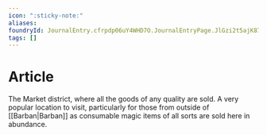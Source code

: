 ```yaml
---
icon: ":sticky-note:"
aliases: 
foundryId: JournalEntry.cfrpdp06uY4WHD7O.JournalEntryPage.JlGzi2t5ajK87uU2
tags: []
---
```


# Article
The Market district, where all the goods of any quality are sold. A very popular location to visit, particularly for those from outside of [[Barban|Barban]] as consumable magic items of all sorts are sold here in abundance.